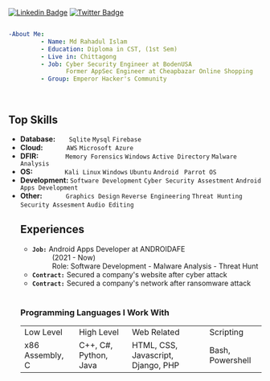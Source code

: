 [![Linkedin Badge](https://img.shields.io/badge/-rahadinfosec-blue?style=social&logo=Linkedin&logoColor=blue&link=https://www.linkedin.com/in/rahadinfosec/)](https://www.linkedin.com/in/rahadinfosec/) [![Twitter Badge](http://img.shields.io/badge/-rahadinfosec-1ca0f1?style=social&logo=twitter&logoColor=blue&link=https://twitter.com/rahadinfosec)](https://twitter.com/rahadinfosec)
```yaml

-About Me:
         - Name: Md Rahadul Islam
         - Education: Diploma in CST, (1st Sem)
         - Live in: Chittagong
         - Job: Cyber Security Engineer at BodenUSA
                Former AppSec Engineer at Cheapbazar Online Shopping
         - Group: Emperor Hacker's Community

```

<br>
<h2>Top Skills</h2>
<ul>
           <li><b>Database: &nbsp;&nbsp;&nbsp;&nbsp;&nbsp;&nbsp;</b> <code>Sqlite</code> <code>Mysql</code> <code>Firebase</code></li>
  <li><b>Cloud: &nbsp;&nbsp;&nbsp;&nbsp;&nbsp;&nbsp;&nbsp;&nbsp;&nbsp;&nbsp;&nbsp;&nbsp;</b> <code>AWS</code> <code>Microsoft Azure</code></li>
  <li><b>DFIR: &nbsp;&nbsp;&nbsp;&nbsp;&nbsp;&nbsp;&nbsp;&nbsp;&nbsp;&nbsp;&nbsp;&nbsp;&nbsp;&nbsp;</b> <code>Memory Forensics</code> <code>Windows</code> <code>Active Directory</code> <code>Malware Analysis</code></li>
  <li><b>OS: &nbsp;&nbsp;&nbsp;&nbsp;&nbsp;&nbsp;&nbsp;&nbsp;&nbsp;&nbsp;&nbsp;&nbsp;&nbsp;&nbsp;&nbsp;&nbsp;&nbsp;</b> <code>Kali Linux</code> <code>Windows</code> <code>Ubuntu</code> <code>Android</code> <code> Parrot OS </code> </li>
  <li><b>Development: </b> <code>Software Development</code> <code>Cyber Security Assestment</code> <code>Android Apps Development</code></li>
  <li><b>Other: &nbsp;&nbsp;&nbsp;&nbsp;&nbsp;&nbsp;&nbsp;&nbsp;&nbsp;&nbsp;&nbsp;&nbsp;</b> <code>Graphics Design</code> <code>Reverse Engineering</code> <code>Threat Hunting</code> <code>Security Assesment</code> <code>Audio Editing</code>
<br>

<h2><b>Experiences</b></h2>
<ul>
  <li><code><b>Job:</b></code>&nbsp;Android Apps Developer at ANDROIDAFE</li>
  &nbsp;&nbsp;&nbsp;&nbsp;&nbsp;&nbsp;&nbsp;&nbsp;&nbsp;&nbsp;(2021 - Now)<br>
  &nbsp;&nbsp;&nbsp;&nbsp;&nbsp;&nbsp;&nbsp;&nbsp;&nbsp;&nbsp;Role: Software Development - Malware Analysis - Threat Hunt
  <li><code><b>Contract:</b></code>&nbsp;Secured a company's website after cyber attack</li>
  <li><code><b>Contract:</b></code>&nbsp;Secured a company's network after ransomware attack</li>
</ul><br>

<h3><b>Programming Languages I Work With</b></h3>
<table style="width:100%">
  <tr>
    <td>Low Level</td>
    <td>High Level</td>
    <td>Web Related</td>
    <td>Scripting</td>
  </tr>
  <tr>
    <td>x86 Assembly, C</td>
    <td>C++, C#, Python, Java</td>
    <td>HTML, CSS, Javascript, Django, PHP</td>
    <td>Bash, Powershell</td>
  </tr>
</table>
